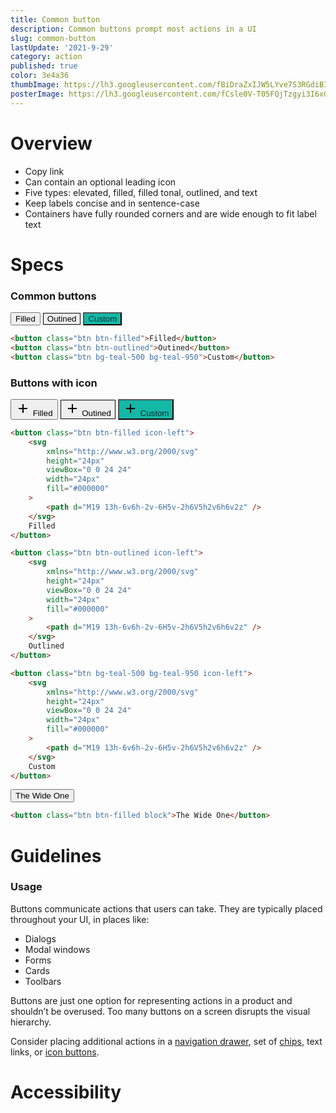 ```yaml
---
title: Common button
description: Common buttons prompt most actions in a UI
slug: common-button
lastUpdate: '2021-9-29'
category: action
published: true
color: 3e4a36
thumbImage: https://lh3.googleusercontent.com/fBiDraZxIJW5LYve7S3RGdiBIk48r1K6TXtpJsQQnfYMiDpUwrIaDT3CNLkqoNrxUTfuBQ5lX5fGpl12bND5_pEhiZcUfV_7C345dXfCxb7kn0b7oAcT=s0
posterImage: https://lh3.googleusercontent.com/fCsle0V-T05FQjTzgyi3I6xQHlMcMYmyMorYhRHxdmQK0tFjNQrdVpEgbICiME_jmSiH2LpzwPTy05P07Qns5HlPy_4v7YIGSEwtaegkIWmohQTN6A=w1200
---
```


# Overview

- Copy link
- Can contain an optional leading icon
- Five types: elevated, filled, filled tonal, outlined, and text
- Keep labels concise and in sentence-case
- Containers have fully rounded corners and are wide enough to fit label text

# Specs

<section class="card card-filled flex-col gap-4">
  <div class="flex flex-col">
    <h3>Common buttons</h3>
    <div class="flex flex-row gap-2">
      <button class="btn btn-filled text-label-medium">Filled</button>
      <button style="border: 1px solid" class="btn btn-outlined">Outined</button>
      <button style="background-color: #14b8a6; color: #042f2e" class="btn">Custom</button>
    </div>
  </div>
</section>

```html showLineNumbers
<button class="btn btn-filled">Filled</button>
<button class="btn btn-outlined">Outined</button>
<button class="btn bg-teal-500 bg-teal-950">Custom</button>
```

<section class="card card-filled flex-col gap-4">
  <div class="flex flex-col">
    <h3>Buttons with icon</h3>
    <div class="flex flex-row gap-2">
    <button class="btn btn-filled icon-left">
      <svg xmlns="http://www.w3.org/2000/svg" height="24px" viewBox="0 0 24 24" width="24px" fill="#000000">
        <path d="M19 13h-6v6h-2v-6H5v-2h6V5h2v6h6v2z"/>
      </svg> 
      Filled
    </button>
    <button style="border: 1px solid" class="btn icon-left btn-outlined">
      <svg xmlns="http://www.w3.org/2000/svg" height="24px" viewBox="0 0 24 24" width="24px" fill="#000000">
        <path d="M19 13h-6v6h-2v-6H5v-2h6V5h2v6h6v2z"/>
      </svg> 
      Outined
    </button>
    <button style="background-color: #14b8a6; color: #042f2e" class="btn icon-left">
      <svg xmlns="http://www.w3.org/2000/svg" height="24px" viewBox="0 0 24 24" width="24px" fill="#000000">
        <path d="M19 13h-6v6h-2v-6H5v-2h6V5h2v6h6v2z"/>
      </svg>
      Custom
    </button>
    </div>
  </div>
</section>

```html showLineNumbers
<button class="btn btn-filled icon-left">
	<svg
		xmlns="http://www.w3.org/2000/svg"
		height="24px"
		viewBox="0 0 24 24"
		width="24px"
		fill="#000000"
	>
		<path d="M19 13h-6v6h-2v-6H5v-2h6V5h2v6h6v2z" />
	</svg>
	Filled
</button>

<button class="btn btn-outlined icon-left">
	<svg
		xmlns="http://www.w3.org/2000/svg"
		height="24px"
		viewBox="0 0 24 24"
		width="24px"
		fill="#000000"
	>
		<path d="M19 13h-6v6h-2v-6H5v-2h6V5h2v6h6v2z" />
	</svg>
	Outlined
</button>

<button class="btn bg-teal-500 bg-teal-950 icon-left">
	<svg
		xmlns="http://www.w3.org/2000/svg"
		height="24px"
		viewBox="0 0 24 24"
		width="24px"
		fill="#000000"
	>
		<path d="M19 13h-6v6h-2v-6H5v-2h6V5h2v6h6v2z" />
	</svg>
	Custom
</button>
```

<section class="card card-filled flex-col gap-4">
  <button class="btn btn-filled block">The Wide One</button>
</section>

```html showLineNumbers
<button class="btn btn-filled block">The Wide One</button>
```

# Guidelines

### Usage

Buttons communicate actions that users can take. They are typically placed throughout your UI, in places like:

- Dialogs
- Modal windows
- Forms
- Cards
- Toolbars

Buttons are just one option for representing actions in a product and shouldn’t be overused.
Too many buttons on a screen disrupts the visual hierarchy.

Consider placing additional actions in a [navigation drawer](/components/navigation-drawer),
set of [chips](/components/chips), text links, or [icon buttons](/components/icon-buttons).

# Accessibility
